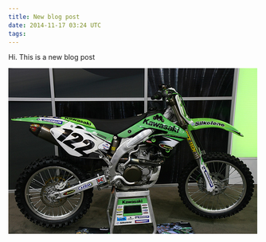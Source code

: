 ```yaml
---
title: New blog post
date: 2014-11-17 03:24 UTC
tags:
---
```


Hi. This is a new blog post

![Alt text](/blog/new-blog-post/trail.jpg "Optional title")
